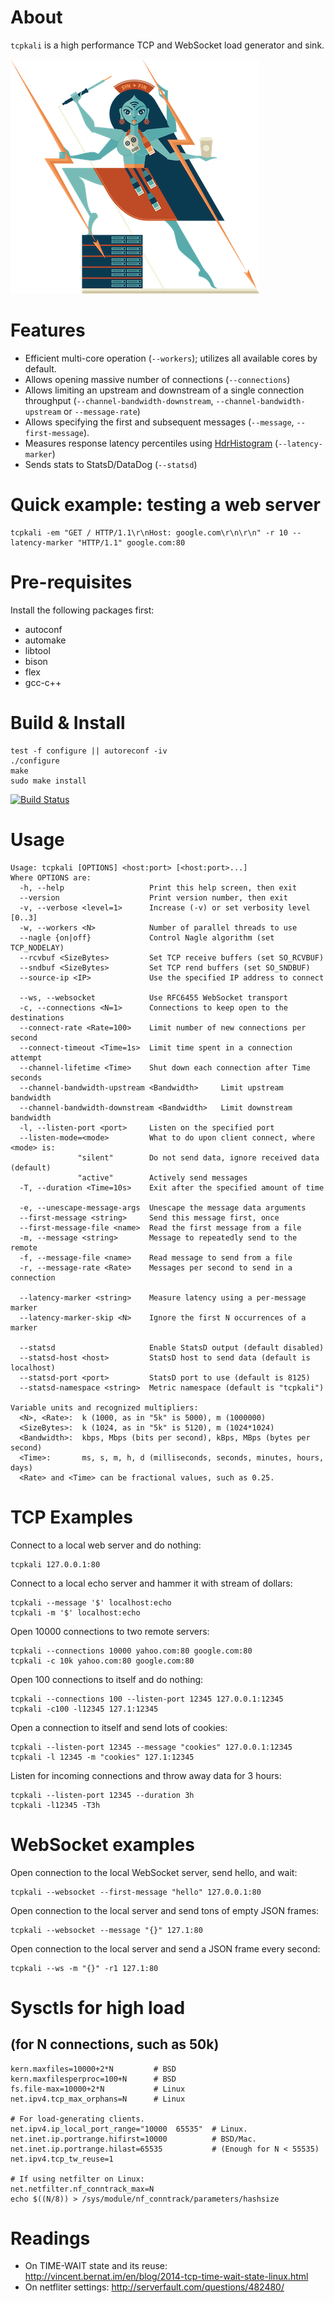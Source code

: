 
# About

`tcpkali` is a high performance TCP and WebSocket load generator and sink.

![tcpkali mascot](doc/images/tcpkali-mascot.png)

# Features

 * Efficient multi-core operation (`--workers`); utilizes all available cores by default.
 * Allows opening massive number of connections (`--connections`)
 * Allows limiting an upstream and downstream of a single connection throughput (`--channel-bandwidth-downstream`, `--channel-bandwidth-upstream` or `--message-rate`)
 * Allows specifying the first and subsequent messages (`--message`, `--first-message`).
 * Measures response latency percentiles using [HdrHistogram](https://github.com/HdrHistogram) (`--latency-marker`)
 * Sends stats to StatsD/DataDog (`--statsd`)

# Quick example: testing a web server

    tcpkali -em "GET / HTTP/1.1\r\nHost: google.com\r\n\r\n" -r 10 --latency-marker "HTTP/1.1" google.com:80

# Pre-requisites

Install the following packages first:

 * autoconf
 * automake
 * libtool
 * bison
 * flex
 * gcc-c++

# Build & Install

    test -f configure || autoreconf -iv
    ./configure
    make
    sudo make install

[![Build Status](https://travis-ci.org/machinezone/tcpkali.svg?branch=master)](https://travis-ci.org/machinezone/tcpkali)

# Usage

    Usage: tcpkali [OPTIONS] <host:port> [<host:port>...]
    Where OPTIONS are:
      -h, --help                   Print this help screen, then exit
      --version                    Print version number, then exit
      -v, --verbose <level=1>      Increase (-v) or set verbosity level [0..3]
      -w, --workers <N>            Number of parallel threads to use
      --nagle {on|off}             Control Nagle algorithm (set TCP_NODELAY)
      --rcvbuf <SizeBytes>         Set TCP receive buffers (set SO_RCVBUF)
      --sndbuf <SizeBytes>         Set TCP rend buffers (set SO_SNDBUF)
      --source-ip <IP>             Use the specified IP address to connect

      --ws, --websocket            Use RFC6455 WebSocket transport
      -c, --connections <N=1>      Connections to keep open to the destinations
      --connect-rate <Rate=100>    Limit number of new connections per second
      --connect-timeout <Time=1s>  Limit time spent in a connection attempt
      --channel-lifetime <Time>    Shut down each connection after Time seconds
      --channel-bandwidth-upstream <Bandwidth>     Limit upstream bandwidth
      --channel-bandwidth-downstream <Bandwidth>   Limit downstream bandwidth
      -l, --listen-port <port>     Listen on the specified port
      --listen-mode=<mode>         What to do upon client connect, where <mode> is:
                   "silent"        Do not send data, ignore received data (default)
                   "active"        Actively send messages
      -T, --duration <Time=10s>    Exit after the specified amount of time

      -e, --unescape-message-args  Unescape the message data arguments
      --first-message <string>     Send this message first, once
      --first-message-file <name>  Read the first message from a file
      -m, --message <string>       Message to repeatedly send to the remote
      -f, --message-file <name>    Read message to send from a file
      -r, --message-rate <Rate>    Messages per second to send in a connection

      --latency-marker <string>    Measure latency using a per-message marker
      --latency-marker-skip <N>    Ignore the first N occurrences of a marker

      --statsd                     Enable StatsD output (default disabled)
      --statsd-host <host>         StatsD host to send data (default is localhost)
      --statsd-port <port>         StatsD port to use (default is 8125)
      --statsd-namespace <string>  Metric namespace (default is "tcpkali")

    Variable units and recognized multipliers:
      <N>, <Rate>:  k (1000, as in "5k" is 5000), m (1000000)
      <SizeBytes>:  k (1024, as in "5k" is 5120), m (1024*1024)
      <Bandwidth>:  kbps, Mbps (bits per second), kBps, MBps (bytes per second)
      <Time>:       ms, s, m, h, d (milliseconds, seconds, minutes, hours, days)
      <Rate> and <Time> can be fractional values, such as 0.25.

# TCP Examples

Connect to a local web server and do nothing:

    tcpkali 127.0.0.1:80

Connect to a local echo server and hammer it with stream of dollars:

    tcpkali --message '$' localhost:echo
    tcpkali -m '$' localhost:echo

Open 10000 connections to two remote servers:

    tcpkali --connections 10000 yahoo.com:80 google.com:80
    tcpkali -c 10k yahoo.com:80 google.com:80

Open 100 connections to itself and do nothing:

    tcpkali --connections 100 --listen-port 12345 127.0.0.1:12345
    tcpkali -c100 -l12345 127.1:12345

Open a connection to itself and send lots of cookies:

    tcpkali --listen-port 12345 --message "cookies" 127.0.0.1:12345
    tcpkali -l 12345 -m "cookies" 127.1:12345

Listen for incoming connections and throw away data for 3 hours:

    tcpkali --listen-port 12345 --duration 3h
    tcpkali -l12345 -T3h

# WebSocket examples

Open connection to the local WebSocket server, send hello, and wait:

    tcpkali --websocket --first-message "hello" 127.0.0.1:80

Open connection to the local server and send tons of empty JSON frames:

    tcpkali --websocket --message "{}" 127.1:80

Open connection to the local server and send a JSON frame every second:

    tcpkali --ws -m "{}" -r1 127.1:80


# Sysctls for high load
## (for N connections, such as 50k)

    kern.maxfiles=10000+2*N         # BSD
    kern.maxfilesperproc=100+N      # BSD
    fs.file-max=10000+2*N           # Linux
    net.ipv4.tcp_max_orphans=N      # Linux

    # For load-generating clients.
    net.ipv4.ip_local_port_range="10000  65535"  # Linux.
    net.inet.ip.portrange.hifirst=10000          # BSD/Mac.
    net.inet.ip.portrange.hilast=65535           # (Enough for N < 55535)
    net.ipv4.tcp_tw_reuse=1

    # If using netfilter on Linux:
    net.netfilter.nf_conntrack_max=N
    echo $((N/8)) > /sys/module/nf_conntrack/parameters/hashsize

# Readings

 * On TIME-WAIT state and its reuse:
     http://vincent.bernat.im/en/blog/2014-tcp-time-wait-state-linux.html
 * On netfliter settings:
     http://serverfault.com/questions/482480/

